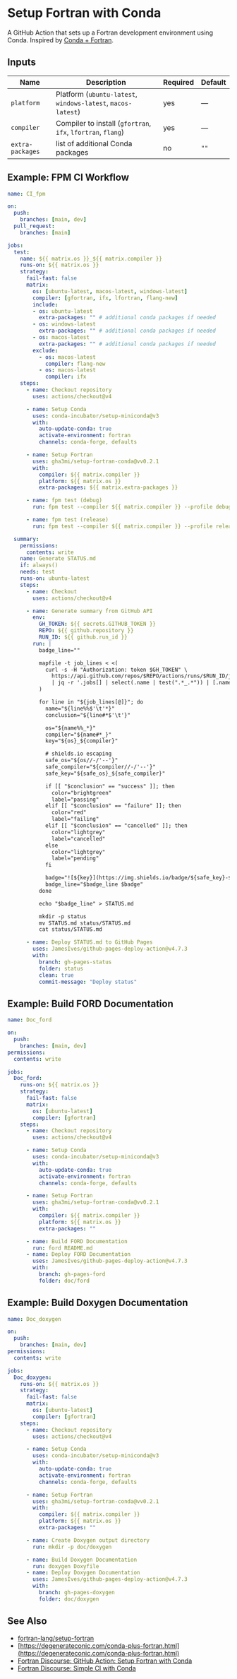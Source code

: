 # Setup Fortran with Conda

A GitHub Action that sets up a Fortran development environment using Conda. Inspired by [Conda + Fortran](https://degenerateconic.com/conda-plus-fortran.html).

## Inputs

| Name             | Description                                                       | Required | Default |
| ---------------- | ----------------------------------------------------------------- | -------- | ------- |
| `platform`       | Platform (`ubuntu-latest`, `windows-latest`, `macos-latest`) | yes      | —       |
| `compiler`       | Compiler to install (`gfortran`, `ifx`, `lfortran`, `flang`)      | yes      | —       |
| `extra-packages` | list of additional Conda packages                                 | no       | `""`    |

## Example: FPM CI Workflow

```yaml
name: CI_fpm

on:
  push:
    branches: [main, dev]
  pull_request:
    branches: [main]

jobs:
  test:
    name: ${{ matrix.os }}_${{ matrix.compiler }}
    runs-on: ${{ matrix.os }}
    strategy:
      fail-fast: false
      matrix:
        os: [ubuntu-latest, macos-latest, windows-latest]
        compiler: [gfortran, ifx, lfortran, flang-new]
        include:
        - os: ubuntu-latest
          extra-packages: "" # additional conda packages if needed
        - os: windows-latest
          extra-packages: "" # additional conda packages if needed
        - os: macos-latest
          extra-packages: "" # additional conda packages if needed
        exclude:
          - os: macos-latest
            compiler: flang-new
          - os: macos-latest
            compiler: ifx
    steps:
      - name: Checkout repository
        uses: actions/checkout@v4

      - name: Setup Conda
        uses: conda-incubator/setup-miniconda@v3
        with:
          auto-update-conda: true
          activate-environment: fortran
          channels: conda-forge, defaults

      - name: Setup Fortran
        uses: gha3mi/setup-fortran-conda@vv0.2.1
        with:
          compiler: ${{ matrix.compiler }}
          platform: ${{ matrix.os }}
          extra-packages: ${{ matrix.extra-packages }}

      - name: fpm test (debug)
        run: fpm test --compiler ${{ matrix.compiler }} --profile debug --verbose

      - name: fpm test (release)
        run: fpm test --compiler ${{ matrix.compiler }} --profile release --verbose

  summary:
    permissions:
      contents: write
    name: Generate STATUS.md
    if: always()
    needs: test
    runs-on: ubuntu-latest
    steps:
      - name: Checkout
        uses: actions/checkout@v4

      - name: Generate summary from GitHub API
        env:
          GH_TOKEN: ${{ secrets.GITHUB_TOKEN }}
          REPO: ${{ github.repository }}
          RUN_ID: ${{ github.run_id }}
        run: |
          badge_line=""

          mapfile -t job_lines < <(
            curl -s -H "Authorization: token $GH_TOKEN" \
              https://api.github.com/repos/$REPO/actions/runs/$RUN_ID/jobs \
              | jq -r '.jobs[] | select(.name | test(".*_.*")) | [.name, .conclusion] | @tsv'
          )

          for line in "${job_lines[@]}"; do
            name="${line%%$'\t'*}"
            conclusion="${line#*$'\t'}"

            os="${name%%_*}"
            compiler="${name#*_}"
            key="${os}_${compiler}"

            # shields.io escaping
            safe_os="${os//-/'--'}"
            safe_compiler="${compiler//-/'--'}"
            safe_key="${safe_os}_${safe_compiler}"

            if [[ "$conclusion" == "success" ]]; then
              color="brightgreen"
              label="passing"
            elif [[ "$conclusion" == "failure" ]]; then
              color="red"
              label="failing"
            elif [[ "$conclusion" == "cancelled" ]]; then
              color="lightgrey"
              label="cancelled"
            else
              color="lightgrey"
              label="pending"
            fi

            badge="![${key}](https://img.shields.io/badge/${safe_key}-${label}-${color})"
            badge_line="$badge_line $badge"
          done

          echo "$badge_line" > STATUS.md

          mkdir -p status
          mv STATUS.md status/STATUS.md
          cat status/STATUS.md

      - name: Deploy STATUS.md to GitHub Pages
        uses: JamesIves/github-pages-deploy-action@v4.7.3
        with:
          branch: gh-pages-status
          folder: status
          clean: true
          commit-message: "Deploy status"
```
## Example: Build FORD Documentation

```yaml
name: Doc_ford

on:
  push:
    branches: [main, dev]
permissions:
  contents: write

jobs:
  Doc_ford:
    runs-on: ${{ matrix.os }}
    strategy:
      fail-fast: false
      matrix:
        os: [ubuntu-latest]
        compiler: [gfortran]
    steps:
      - name: Checkout repository
        uses: actions/checkout@v4

      - name: Setup Conda
        uses: conda-incubator/setup-miniconda@v3
        with:
          auto-update-conda: true
          activate-environment: fortran
          channels: conda-forge, defaults

      - name: Setup Fortran
        uses: gha3mi/setup-fortran-conda@vv0.2.1
        with:
          compiler: ${{ matrix.compiler }}
          platform: ${{ matrix.os }}
          extra-packages: ""

      - name: Build FORD Documentation
        run: ford README.md
      - name: Deploy FORD Documentation
        uses: JamesIves/github-pages-deploy-action@v4.7.3
        with:
          branch: gh-pages-ford
          folder: doc/ford
```

## Example: Build Doxygen Documentation

```yaml
name: Doc_doxygen

on:
  push:
    branches: [main, dev]
permissions:
  contents: write

jobs:
  Doc_doxygen:
    runs-on: ${{ matrix.os }}
    strategy:
      fail-fast: false
      matrix:
        os: [ubuntu-latest]
        compiler: [gfortran]
    steps:
      - name: Checkout repository
        uses: actions/checkout@v4

      - name: Setup Conda
        uses: conda-incubator/setup-miniconda@v3
        with:
          auto-update-conda: true
          activate-environment: fortran
          channels: conda-forge, defaults

      - name: Setup Fortran
        uses: gha3mi/setup-fortran-conda@vv0.2.1
        with:
          compiler: ${{ matrix.compiler }}
          platform: ${{ matrix.os }}
          extra-packages: ""

      - name: Create Doxygen output directory
        run: mkdir -p doc/doxygen

      - name: Build Doxygen Documentation
        run: doxygen Doxyfile
      - name: Deploy Doxygen Documentation
        uses: JamesIves/github-pages-deploy-action@v4.7.3
        with:
          branch: gh-pages-doxygen
          folder: doc/doxygen
```

## See Also

- [fortran-lang/setup-fortran](fortran-lang/setup-fortran)
- [https://degenerateconic.com/conda-plus-fortran.html](https://degenerateconic.com/conda-plus-fortran.html)
- [Fortran Discourse: GitHub Action: Setup Fortran with Conda](https://fortran-lang.discourse.group/t/github-action-setup-fortran-with-conda/9869/17)
- [Fortran Discourse: Simple CI with Conda](https://fortran-lang.discourse.group/t/very-simple-ci-workflow-for-fortran-apps-using-conda/9867)